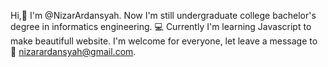 Hi,👋 I'm @NizarArdansyah. Now I'm still undergraduate college bachelor's degree in informatics engineering. 💻 Currently I'm learning Javascript to make beautifull website.
I'm welcome for everyone, let leave a message to 📧 nizarardansyah@gmail.com.  

<!---
NizarArdansyah/NizarArdansyah is a ✨ special ✨ repository because its `README.md` (this file) appears on your GitHub profile.
You can click the Preview link to take a look at your changes.
--->
